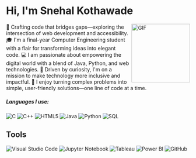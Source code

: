 # Hi, I'm Snehal Kothawade 

<img align="right" alt="GIF" height="160px" src="https://media.giphy.com/media/Ah3zHH7hvsSB2/giphy.gif" />


🚀 Crafting code that bridges gaps—exploring the intersection of web development and accessibility.
🎓 I'm a final-year Computer Engineering student with a flair for transforming ideas into elegant code.
💻 I am passionate about empowering the digital world with a blend of Java, Python, and web technologies.
🌟 Driven by curiosity, I'm on a mission to make technology more inclusive and impactful.
🔧 I enjoy turning complex problems into simple, user-friendly solutions—one line of code at a time.


##### Languages I use:

![C](https://img.shields.io/badge/-C-000000?style=flat&logo=c)
![C++](https://img.shields.io/badge/-C++-000000?style=flat&logo=c%2B%2B)
![HTML5](https://img.shields.io/badge/-HTML5-000000?style=flat&logo=html5)
![Java](https://img.shields.io/badge/-Java-000000?style=flat&logo=java)
![Python](https://img.shields.io/badge/-Python-000000?style=flat&logo=python)
![SQL](https://img.shields.io/badge/-SQL-000000?style=flat&logo=postgresql)


## Tools

![Visual Studio Code](https://img.shields.io/badge/Visual_Studio_Code-0078d7?style=for-the-badge&logo=visual%20studio%20code&logoColor=white)
![Jupyter Notebook](https://img.shields.io/badge/Jupyter-Notebook-F37626?style=for-the-badge&logo=jupyter&logoColor=white)
![Tableau](https://img.shields.io/badge/Tableau-E97627?style=for-the-badge&logo=tableau&logoColor=white)
![Power BI](https://img.shields.io/badge/Power_BI-F2C811?style=for-the-badge&logo=power%20bi&logoColor=white)
![GitHub](https://img.shields.io/badge/GitHub-181717?style=for-the-badge&logo=github&logoColor=white)
